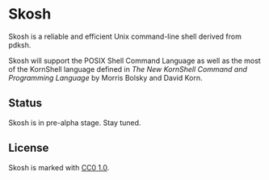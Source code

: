# Skosh

Skosh is a reliable and efficient Unix command-line shell derived from pdksh.

Skosh will support the POSIX Shell Command Language as well as the most of the
KornShell language defined in *The New KornShell Command and Programming
Language* by Morris Bolsky and David Korn.

## Status

Skosh is in pre-alpha stage. Stay tuned.

## License

Skosh is marked with [CC0 1.0].

[CC0 1.0]: https://creativecommons.org/publicdomain/zero/1.0/
